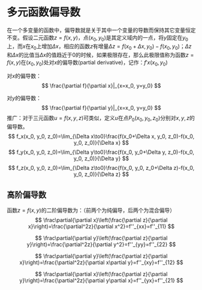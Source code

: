 # 多元函数偏导数

在一个多变量的函数中，偏导数就是关于其中一个变量的导数而保持其它变量恒定不变。假设二元函数$z=f(x, y)$，点$(x_0, y_0)$是其定义域内的一点，将$y$固定在$y_0$上，而$x$在$x_0$上增加$\Delta x$，相应的函数$z$有增量$\Delta z=f(x_0+\Delta x, y_0)-f(x_0, y_0)$；$\Delta z$和$\Delta x$的比值当$\Delta x$的值趋近于0的时候，如果极限存在，那么此极限值称为函数$z=f(x, y)$在$(x_0, y_0)$处对$x$的偏导数(partial derivative)，记作：$f'x(x_0, y_0)$

对$x$的偏导数：
$$
\frac{\partial f}{\partial x}|_{x=x_0, y=y_0}
$$


对$y$的偏导数：
$$
\frac{\partial f}{\partial y}|_{x=x_0, y=y_0}
$$
推广：对于三元函数$u=f(x, y, z)$可类似，定义$u$在点$P_0(x_0, y_0, z_0)$分别对$x, y, z$的偏导数。
$$
f_x(x_0, y_0, z_0)=\lim_{\Delta x\to0}\frac{f(x_0+\Delta x, y_0, z_0)-f(x_0, y_0, z_0)}{\Delta x}
$$
$$
f_y(x_0, y_0, z_0)=\lim_{\Delta y\to0}\frac{f(x_0, y_0+\Delta y, z_0)-f(x_0, y_0, z_0)}{\Delta y}
$$
$$
f_z(x_0, y_0, z_0)=\lim_{\Delta z\to0}\frac{f(x_0, y_0, z_0+\Delta z)-f(x_0, y_0, z_0)}{\Delta z}
$$

## 高阶偏导数

函数$z=f(x, y)$的二阶偏导数为：（前两个为纯偏导，后两个为混合偏导）
$$
\frac\partial{\partial x}\left(\frac{\partial z}{\partial x}\right)=\frac{\partial^2z}{\partial x^2}=f''_{xx}=f''_{11}
$$

$$
\frac\partial{\partial y}\left(\frac{\partial z}{\partial y}\right)=\frac{\partial^2z}{\partial y^2}=f''_{yy}=f''_{22}
$$

$$
\frac\partial{\partial y}\left(\frac{\partial z}{\partial x}\right)=\frac{\partial^2z}{\partial x\partial y}=f''_{xy}=f''_{12}
$$

$$
\frac\partial{\partial x}\left(\frac{\partial z}{\partial y}\right)=\frac{\partial^2z}{\partial y\partial x}=f''_{yx}=f''_{21}
$$





